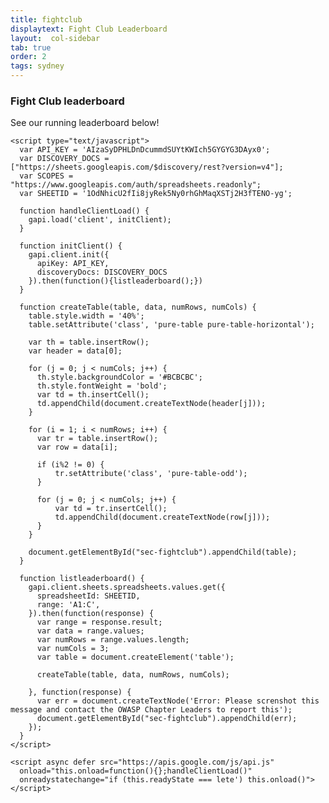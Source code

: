```yaml
---
title: fightclub
displaytext: Fight Club Leaderboard
layout:  col-sidebar
tab: true
order: 2
tags: sydney
---
```


### Fight Club leaderboard

See our running leaderboard below!

<html>
    <meta name="viewport" content="width=device-width, initial-scale=1">
    <link rel="stylesheet" href="https://unpkg.com/purecss@2.0.5/build/pure-min.css" integrity="sha384-LTIDeidl25h2dPxrB2Ekgc9c7sEC3CWGM6HeFmuDNUjX76Ert4Z4IY714dhZHPLd" crossorigin="anonymous">

    <script type="text/javascript">
      var API_KEY = 'AIzaSyDPHLDnDcummdSUYtKWIch5GYGYG3DAyx0';
      var DISCOVERY_DOCS = ["https://sheets.googleapis.com/$discovery/rest?version=v4"];
      var SCOPES = "https://www.googleapis.com/auth/spreadsheets.readonly";
      var SHEETID = '1OdNhicU2fIi8jyRek5Ny0rhGhMaqXSTj2H3fTENO-yg';

      function handleClientLoad() {
        gapi.load('client', initClient);
      }

      function initClient() {
        gapi.client.init({
          apiKey: API_KEY,
          discoveryDocs: DISCOVERY_DOCS
        }).then(function(){listleaderboard();})
      }

      function createTable(table, data, numRows, numCols) {
        table.style.width = '40%';
        table.setAttribute('class', 'pure-table pure-table-horizontal');

        var th = table.insertRow();
        var header = data[0];

        for (j = 0; j < numCols; j++) {
          th.style.backgroundColor = '#BCBCBC';
          th.style.fontWeight = 'bold';
          var td = th.insertCell();
          td.appendChild(document.createTextNode(header[j]));
        }

        for (i = 1; i < numRows; i++) {
          var tr = table.insertRow();
          var row = data[i];

          if (i%2 != 0) {
              tr.setAttribute('class', 'pure-table-odd');
          }

          for (j = 0; j < numCols; j++) {
              var td = tr.insertCell();
              td.appendChild(document.createTextNode(row[j]));
          }
        }

        document.getElementById("sec-fightclub").appendChild(table);
      }

      function listleaderboard() {
        gapi.client.sheets.spreadsheets.values.get({
          spreadsheetId: SHEETID,
          range: 'A1:C',
        }).then(function(response) {
          var range = response.result;
          var data = range.values;
          var numRows = range.values.length;
          var numCols = 3;
          var table = document.createElement('table');

          createTable(table, data, numRows, numCols);

        }, function(response) {
          var err = document.createTextNode('Error: Please screnshot this message and contact the OWASP Chapter Leaders to report this');
          document.getElementById("sec-fightclub").appendChild(err);
        });
      }
    </script>

    <script async defer src="https://apis.google.com/js/api.js"
      onload="this.onload=function(){};handleClientLoad()"
      onreadystatechange="if (this.readyState === lete') this.onload()">
    </script>
</html>
